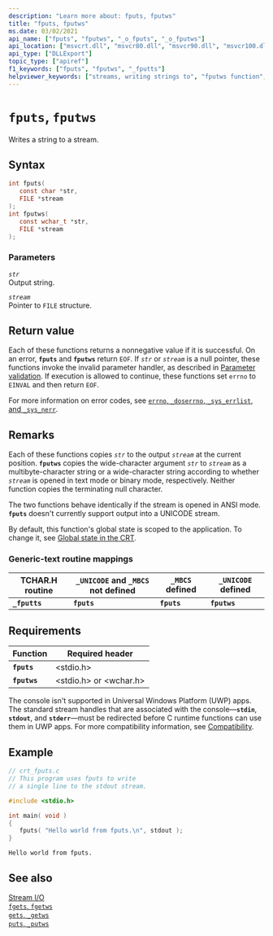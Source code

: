 ```yaml
---
description: "Learn more about: fputs, fputws"
title: "fputs, fputws"
ms.date: 03/02/2021
api_name: ["fputs", "fputws", "_o_fputs", "_o_fputws"]
api_location: ["msvcrt.dll", "msvcr80.dll", "msvcr90.dll", "msvcr100.dll", "msvcr100_clr0400.dll", "msvcr110.dll", "msvcr110_clr0400.dll", "msvcr120.dll", "msvcr120_clr0400.dll", "ucrtbase.dll", "api-ms-win-crt-stdio-l1-1-0.dll", "api-ms-win-crt-private-l1-1-0.dll"]
api_type: ["DLLExport"]
topic_type: ["apiref"]
f1_keywords: ["fputs", "fputws", "_fputts"]
helpviewer_keywords: ["streams, writing strings to", "fputws function", "_fputts function", "fputs function", "fputts function"]
---
```

# `fputs`, `fputws`

Writes a string to a stream.

## Syntax

```C
int fputs(
   const char *str,
   FILE *stream
);
int fputws(
   const wchar_t *str,
   FILE *stream
);
```

### Parameters

*`str`*\
Output string.

*`stream`*\
Pointer to `FILE` structure.

## Return value

Each of these functions returns a nonnegative value if it is successful. On an error, **`fputs`** and **`fputws`** return `EOF`. If *`str`* or *`stream`* is a null pointer, these functions invoke the invalid parameter handler, as described in [Parameter validation](../parameter-validation.md). If execution is allowed to continue, these functions set `errno` to `EINVAL` and then return `EOF`.

For more information on error codes, see [`errno`, `_doserrno`, `_sys_errlist`, and `_sys_nerr`](../errno-doserrno-sys-errlist-and-sys-nerr.md).

## Remarks

Each of these functions copies *`str`* to the output *`stream`* at the current position. **`fputws`** copies the wide-character argument *`str`* to *`stream`* as a multibyte-character string or a wide-character string according to whether *`stream`* is opened in text mode or binary mode, respectively. Neither function copies the terminating null character.

The two functions behave identically if the stream is opened in ANSI mode. **`fputs`** doesn't currently support output into a UNICODE stream.

By default, this function's global state is scoped to the application. To change it, see [Global state in the CRT](../global-state.md).

### Generic-text routine mappings

|TCHAR.H routine|`_UNICODE` and `_MBCS` not defined|`_MBCS` defined|`_UNICODE` defined|
|---------------------|------------------------------------|--------------------|-----------------------|
|**`_fputts`**|**`fputs`**|**`fputs`**|**`fputws`**|

## Requirements

|Function|Required header|
|--------------|---------------------|
|**`fputs`**|\<stdio.h>|
|**`fputws`**|\<stdio.h> or \<wchar.h>|

The console isn't supported in Universal Windows Platform (UWP) apps. The standard stream handles that are associated with the console—**`stdin`**, **`stdout`**, and **`stderr`**—must be redirected before C runtime functions can use them in UWP apps. For more compatibility information, see [Compatibility](../compatibility.md).

## Example

```C
// crt_fputs.c
// This program uses fputs to write
// a single line to the stdout stream.

#include <stdio.h>

int main( void )
{
   fputs( "Hello world from fputs.\n", stdout );
}
```

```Output
Hello world from fputs.
```

## See also

[Stream I/O](../stream-i-o.md)\
[`fgets`, `fgetws`](fgets-fgetws.md)\
[`gets`, `_getws`](../gets-getws.md)\
[`puts`, `_putws`](puts-putws.md)
